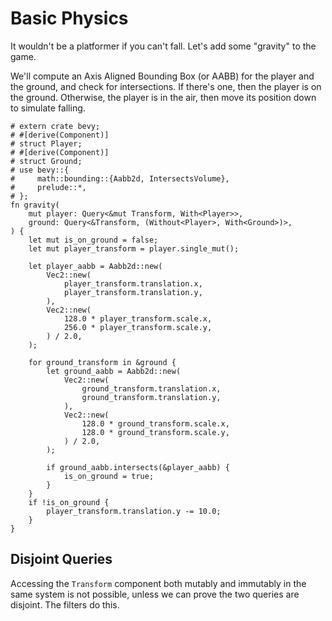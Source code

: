 # Basic Physics

It wouldn't be a platformer if you can't fall. Let's add some "gravity" to the game.

We'll compute an Axis Aligned Bounding Box (or AABB) for the player and the ground, and check for intersections. If there's one, then the player is on the ground. Otherwise, the player is in the air, then move its position down to simulate falling.

```rust,no_run
# extern crate bevy;
# #[derive(Component)]
# struct Player;
# #[derive(Component)]
# struct Ground;
# use bevy::{
#     math::bounding::{Aabb2d, IntersectsVolume},
#     prelude::*,
# };
fn gravity(
    mut player: Query<&mut Transform, With<Player>>,
    ground: Query<&Transform, (Without<Player>, With<Ground>)>,
) {
    let mut is_on_ground = false;
    let mut player_transform = player.single_mut();

    let player_aabb = Aabb2d::new(
        Vec2::new(
            player_transform.translation.x,
            player_transform.translation.y,
        ),
        Vec2::new(
            128.0 * player_transform.scale.x,
            256.0 * player_transform.scale.y,
        ) / 2.0,
    );

    for ground_transform in &ground {
        let ground_aabb = Aabb2d::new(
            Vec2::new(
                ground_transform.translation.x,
                ground_transform.translation.y,
            ),
            Vec2::new(
                128.0 * ground_transform.scale.x,
                128.0 * ground_transform.scale.y,
            ) / 2.0,
        );

        if ground_aabb.intersects(&player_aabb) {
            is_on_ground = true;
        }
    }
    if !is_on_ground {
        player_transform.translation.y -= 10.0;
    }
}
```

## Disjoint Queries

Accessing the `Transform` component both mutably and immutably in the same system is not possible, unless we can prove the two queries are disjoint. The filters do this.
